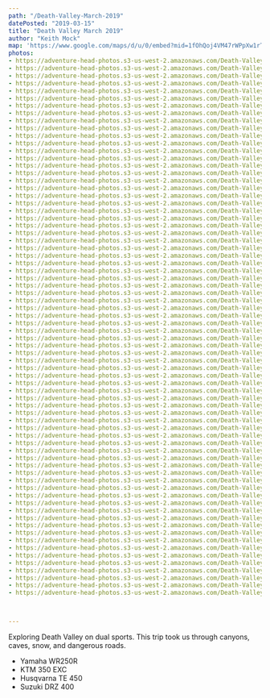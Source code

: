 ```yaml
---
path: "/Death-Valley-March-2019"
datePosted: "2019-03-15"
title: "Death Valley March 2019"
author: "Keith Mock"
map: 'https://www.google.com/maps/d/u/0/embed?mid=1fOhQoj4VM47rWPpXw1rTPbV-MbplnXj9'
photos:
- https://adventure-head-photos.s3-us-west-2.amazonaws.com/Death-Valley-March-2019/IMG_0168.jpeg
- https://adventure-head-photos.s3-us-west-2.amazonaws.com/Death-Valley-March-2019/IMG_0174.jpeg
- https://adventure-head-photos.s3-us-west-2.amazonaws.com/Death-Valley-March-2019/IMG_0182.jpeg
- https://adventure-head-photos.s3-us-west-2.amazonaws.com/Death-Valley-March-2019/IMG_0189.jpeg
- https://adventure-head-photos.s3-us-west-2.amazonaws.com/Death-Valley-March-2019/IMG_0227.jpeg
- https://adventure-head-photos.s3-us-west-2.amazonaws.com/Death-Valley-March-2019/IMG_0228.jpeg
- https://adventure-head-photos.s3-us-west-2.amazonaws.com/Death-Valley-March-2019/IMG_0229.jpeg
- https://adventure-head-photos.s3-us-west-2.amazonaws.com/Death-Valley-March-2019/IMG_0261.jpeg
- https://adventure-head-photos.s3-us-west-2.amazonaws.com/Death-Valley-March-2019/IMG_0263.jpeg
- https://adventure-head-photos.s3-us-west-2.amazonaws.com/Death-Valley-March-2019/IMG_0267.jpeg
- https://adventure-head-photos.s3-us-west-2.amazonaws.com/Death-Valley-March-2019/IMG_1188.jpeg
- https://adventure-head-photos.s3-us-west-2.amazonaws.com/Death-Valley-March-2019/IMG_1189.jpeg
- https://adventure-head-photos.s3-us-west-2.amazonaws.com/Death-Valley-March-2019/IMG_1191.jpeg
- https://adventure-head-photos.s3-us-west-2.amazonaws.com/Death-Valley-March-2019/IMG_1192.jpeg
- https://adventure-head-photos.s3-us-west-2.amazonaws.com/Death-Valley-March-2019/IMG_1197.jpeg
- https://adventure-head-photos.s3-us-west-2.amazonaws.com/Death-Valley-March-2019/IMG_1198.jpeg
- https://adventure-head-photos.s3-us-west-2.amazonaws.com/Death-Valley-March-2019/IMG_1199.jpeg
- https://adventure-head-photos.s3-us-west-2.amazonaws.com/Death-Valley-March-2019/IMG_1205.jpeg
- https://adventure-head-photos.s3-us-west-2.amazonaws.com/Death-Valley-March-2019/IMG_1208.jpeg
- https://adventure-head-photos.s3-us-west-2.amazonaws.com/Death-Valley-March-2019/IMG_1210.jpeg
- https://adventure-head-photos.s3-us-west-2.amazonaws.com/Death-Valley-March-2019/IMG_1211.jpeg
- https://adventure-head-photos.s3-us-west-2.amazonaws.com/Death-Valley-March-2019/IMG_1212.jpeg
- https://adventure-head-photos.s3-us-west-2.amazonaws.com/Death-Valley-March-2019/IMG_1213.jpeg
- https://adventure-head-photos.s3-us-west-2.amazonaws.com/Death-Valley-March-2019/IMG_1214.jpeg
- https://adventure-head-photos.s3-us-west-2.amazonaws.com/Death-Valley-March-2019/IMG_1215.jpeg
- https://adventure-head-photos.s3-us-west-2.amazonaws.com/Death-Valley-March-2019/IMG_1216.jpeg
- https://adventure-head-photos.s3-us-west-2.amazonaws.com/Death-Valley-March-2019/IMG_1222.jpeg
- https://adventure-head-photos.s3-us-west-2.amazonaws.com/Death-Valley-March-2019/IMG_1223.jpeg
- https://adventure-head-photos.s3-us-west-2.amazonaws.com/Death-Valley-March-2019/IMG_1224.jpeg
- https://adventure-head-photos.s3-us-west-2.amazonaws.com/Death-Valley-March-2019/IMG_1225.jpeg
- https://adventure-head-photos.s3-us-west-2.amazonaws.com/Death-Valley-March-2019/IMG_1228.jpeg
- https://adventure-head-photos.s3-us-west-2.amazonaws.com/Death-Valley-March-2019/IMG_1231.jpeg
- https://adventure-head-photos.s3-us-west-2.amazonaws.com/Death-Valley-March-2019/IMG_1232.jpeg
- https://adventure-head-photos.s3-us-west-2.amazonaws.com/Death-Valley-March-2019/IMG_1234.jpeg
- https://adventure-head-photos.s3-us-west-2.amazonaws.com/Death-Valley-March-2019/IMG_1235.jpeg
- https://adventure-head-photos.s3-us-west-2.amazonaws.com/Death-Valley-March-2019/IMG_1237.jpeg
- https://adventure-head-photos.s3-us-west-2.amazonaws.com/Death-Valley-March-2019/IMG_1239.jpeg
- https://adventure-head-photos.s3-us-west-2.amazonaws.com/Death-Valley-March-2019/IMG_1242.jpeg
- https://adventure-head-photos.s3-us-west-2.amazonaws.com/Death-Valley-March-2019/IMG_1246.jpeg
- https://adventure-head-photos.s3-us-west-2.amazonaws.com/Death-Valley-March-2019/IMG_1247.jpeg
- https://adventure-head-photos.s3-us-west-2.amazonaws.com/Death-Valley-March-2019/IMG_1248.jpeg
- https://adventure-head-photos.s3-us-west-2.amazonaws.com/Death-Valley-March-2019/IMG_1250.jpeg
- https://adventure-head-photos.s3-us-west-2.amazonaws.com/Death-Valley-March-2019/IMG_1252.jpeg
- https://adventure-head-photos.s3-us-west-2.amazonaws.com/Death-Valley-March-2019/IMG_1253.jpeg
- https://adventure-head-photos.s3-us-west-2.amazonaws.com/Death-Valley-March-2019/IMG_1262.jpeg
- https://adventure-head-photos.s3-us-west-2.amazonaws.com/Death-Valley-March-2019/IMG_1268.jpeg
- https://adventure-head-photos.s3-us-west-2.amazonaws.com/Death-Valley-March-2019/IMG_1282.jpeg
- https://adventure-head-photos.s3-us-west-2.amazonaws.com/Death-Valley-March-2019/IMG_1290.jpeg
- https://adventure-head-photos.s3-us-west-2.amazonaws.com/Death-Valley-March-2019/IMG_1291.jpeg
- https://adventure-head-photos.s3-us-west-2.amazonaws.com/Death-Valley-March-2019/IMG_1306.jpeg
- https://adventure-head-photos.s3-us-west-2.amazonaws.com/Death-Valley-March-2019/IMG_1307.jpeg
- https://adventure-head-photos.s3-us-west-2.amazonaws.com/Death-Valley-March-2019/IMG_1308.jpeg
- https://adventure-head-photos.s3-us-west-2.amazonaws.com/Death-Valley-March-2019/IMG_1309.jpeg
- https://adventure-head-photos.s3-us-west-2.amazonaws.com/Death-Valley-March-2019/IMG_1311.jpeg
- https://adventure-head-photos.s3-us-west-2.amazonaws.com/Death-Valley-March-2019/IMG_1312.jpeg
- https://adventure-head-photos.s3-us-west-2.amazonaws.com/Death-Valley-March-2019/IMG_1313.jpeg
- https://adventure-head-photos.s3-us-west-2.amazonaws.com/Death-Valley-March-2019/IMG_1314.jpeg
- https://adventure-head-photos.s3-us-west-2.amazonaws.com/Death-Valley-March-2019/IMG_1922.jpeg
- https://adventure-head-photos.s3-us-west-2.amazonaws.com/Death-Valley-March-2019/IMG_1924.jpeg
- https://adventure-head-photos.s3-us-west-2.amazonaws.com/Death-Valley-March-2019/IMG_1950.jpeg
- https://adventure-head-photos.s3-us-west-2.amazonaws.com/Death-Valley-March-2019/IMG_1956.jpeg
- https://adventure-head-photos.s3-us-west-2.amazonaws.com/Death-Valley-March-2019/IMG_1963.jpeg
- https://adventure-head-photos.s3-us-west-2.amazonaws.com/Death-Valley-March-2019/IMG_1964.jpeg
- https://adventure-head-photos.s3-us-west-2.amazonaws.com/Death-Valley-March-2019/IMG_1981.jpeg
- https://adventure-head-photos.s3-us-west-2.amazonaws.com/Death-Valley-March-2019/IMG_1984.jpeg
- https://adventure-head-photos.s3-us-west-2.amazonaws.com/Death-Valley-March-2019/IMG_1988.jpeg
- https://adventure-head-photos.s3-us-west-2.amazonaws.com/Death-Valley-March-2019/IMG_1989.jpeg
- https://adventure-head-photos.s3-us-west-2.amazonaws.com/Death-Valley-March-2019/IMG_1995.jpeg
- https://adventure-head-photos.s3-us-west-2.amazonaws.com/Death-Valley-March-2019/IMG_2002.jpeg
- https://adventure-head-photos.s3-us-west-2.amazonaws.com/Death-Valley-March-2019/IMG_2012.jpeg
- https://adventure-head-photos.s3-us-west-2.amazonaws.com/Death-Valley-March-2019/IMG_2013.jpeg
- https://adventure-head-photos.s3-us-west-2.amazonaws.com/Death-Valley-March-2019/IMG_2020.jpeg



---
```


Exploring Death Valley on dual sports. This trip took us through canyons, caves, snow, and dangerous roads.

- Yamaha WR250R
- KTM 350 EXC
- Husqvarna TE 450
- Suzuki DRZ 400